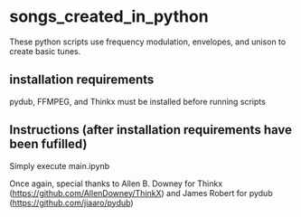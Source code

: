# songs_created_in_python
These python scripts use frequency modulation, envelopes, and unison to create basic tunes. 

## installation requirements
pydub, FFMPEG, and Thinkx must be installed before running scripts

## Instructions (after installation requirements have been fufilled)
Simply execute main.ipynb

Once again, special thanks to Allen B. Downey for Thinkx (https://github.com/AllenDowney/ThinkX) and James Robert for pydub (https://github.com/jiaaro/pydub)
